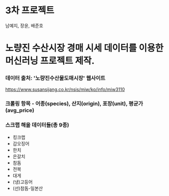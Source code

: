 # 3차 프로젝트
남예지, 장윤, 배준호

# 노량진 수산시장 경매 시세 데이터를 이용한 머신러닝 프로젝트 제작.

### 데이터 출처: '노량진수산물도매시장' 웹사이트
https://www.susansijang.co.kr/nsis/miw/ko/info/miw3110

### 크롤링 항목 - 어종(species), 산지(origin), 포장(unit), 평균가(avg_price)

### 스크랩 해올 데이터들(총 9종)
  - 킹크랩
  - 갑오징어
  - 한치
  - 은갈치
  - 참돔
  - 전복
  - 대게
  - (냉)고등어
  - (선)참돔-일본산


